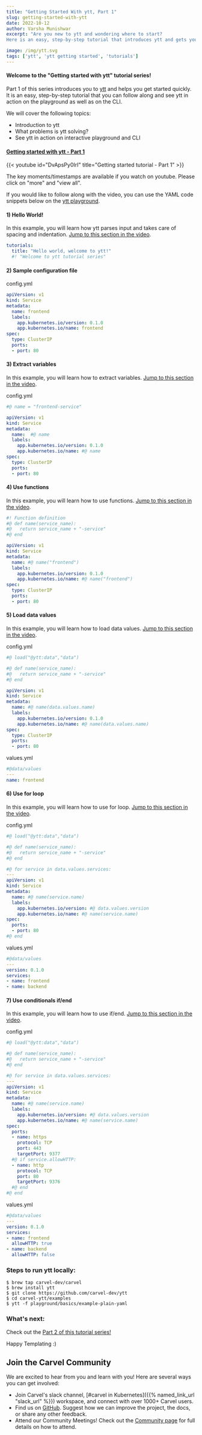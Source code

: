```yaml
---
title: "Getting Started With ytt, Part 1"
slug: getting-started-with-ytt
date: 2022-10-12
author: Varsha Munishwar
excerpt: "Are you new to ytt and wondering where to start?
Here is an easy, step-by-step tutorial that introduces ytt and gets you started quickly."

image: /img/ytt.svg
tags: ['ytt', 'ytt getting started', 'tutorials']
---
```


#### Welcome to the "Getting started with ytt" tutorial series!

Part 1 of this series introduces you to [ytt](https://carvel.dev/ytt/) and helps you get started quickly.
It is an easy, step-by-step tutorial that you can follow along and see ytt in action on the playground as well as on the CLI.

We will cover the following topics:
- Introduction to ytt
- What problems is ytt solving?
- See ytt in action on interactive playground and CLI

#### [Getting started with ytt - Part 1](https://youtu.be/DvApsPy0IrI)
{{< youtube id="DvApsPy0IrI" title="Getting started tutorial - Part 1" >}}

The key moments/timestamps are available if you watch on youtube. Please click on "more" and "view all".

If you would like to follow along with the video, you can use the YAML code snippets below on the [ytt playground](https://carvel.dev/ytt/#playground).

#### 1) Hello World! 
In this example, you will learn how ytt parses input and takes care of spacing and indentation. [Jump to this section in the video](https://youtu.be/DvApsPy0IrI&t=360).

```yaml
tutorials:
  title: "Hello world, welcome to ytt!"
  #! "Welcome to ytt tutorial series" 
```
#### 2) Sample configuration file 
config.yml
```yaml
apiVersion: v1
kind: Service
metadata:
  name: frontend
  labels:
    app.kubernetes.io/version: 0.1.0
    app.kubernetes.io/name: frontend
spec:
  type: ClusterIP
  ports:
  - port: 80
```

#### 3) Extract variables
In this example, you will learn how to extract variables. [Jump to this section in the video](https://youtu.be/DvApsPy0IrI&t=418).

config.yml
```yaml
#@ name = "frontend-service"

apiVersion: v1
kind: Service
metadata:
  name:  #@ name
  labels:
    app.kubernetes.io/version: 0.1.0
    app.kubernetes.io/name: #@ name
spec:
  type: ClusterIP
  ports:
  - port: 80
```

#### 4) Use functions 
In this example, you will learn how to use functions. [Jump to this section in the video](https://youtu.be/DvApsPy0IrI&t=486).

```yaml
#! Function definition
#@ def name(service_name):
#@   return service_name + "-service"
#@ end

apiVersion: v1
kind: Service
metadata:
  name: #@ name("frontend")
  labels:
    app.kubernetes.io/version: 0.1.0
    app.kubernetes.io/name: #@ name("frontend")
spec:
  type: ClusterIP
  ports:
  - port: 80
```

#### 5) Load data values
In this example, you will learn how to load data values. [Jump to this section in the video](https://youtu.be/DvApsPy0IrI&t=585).

config.yml
```yaml
#@ load("@ytt:data","data")

#@ def name(service_name):
#@   return service_name + "-service"
#@ end

apiVersion: v1
kind: Service
metadata:
  name: #@ name(data.values.name)
  labels:
    app.kubernetes.io/version: 0.1.0
    app.kubernetes.io/name: #@ name(data.values.name)
spec:
  type: ClusterIP
  ports:
  - port: 80
```
values.yml
```yaml
#@data/values
---
name: frontend
```
#### 6) Use for loop
In this example, you will learn how to use for loop. [Jump to this section in the video](https://youtu.be/DvApsPy0IrI&t=706).

config.yml
```yaml
#@ load("@ytt:data","data")

#@ def name(service_name):
#@   return service_name + "-service"
#@ end

#@ for service in data.values.services:
---
apiVersion: v1
kind: Service
metadata:
  name: #@ name(service.name)
  labels:
    app.kubernetes.io/version: #@ data.values.version
    app.kubernetes.io/name: #@ name(service.name)
spec:
  ports:
  - port: 80
#@ end
```
values.yml
```yaml
#@data/values
---
version: 0.1.0
services:
- name: frontend
- name: backend
```
#### 7) Use conditionals if/end
In this example, you will learn how to use if/end. [Jump to this section in the video](https://youtu.be/DvApsPy0IrI&t=908).

config.yml
```yaml
#@ load("@ytt:data","data")

#@ def name(service_name):
#@   return service_name + "-service"
#@ end

#@ for service in data.values.services:
---
apiVersion: v1
kind: Service
metadata:
  name: #@ name(service.name)
  labels:
    app.kubernetes.io/version: #@ data.values.version
    app.kubernetes.io/name: #@ name(service.name)
spec:
  ports:
  - name: https
    protocol: TCP
    port: 443
    targetPort: 9377
  #@ if service.allowHTTP:
  - name: http
    protocol: TCP
    port: 80
    targetPort: 9376
  #@ end
#@ end
```
values.yml
```yaml
#@data/values
---
version: 0.1.0
services:
- name: frontend
  allowHTTP: true
- name: backend
  allowHTTP: false
```

### Steps to run ytt locally:
```shell
$ brew tap carvel-dev/carvel
$ brew install ytt
$ git clone https://github.com/carvel-dev/ytt
$ cd carvel-ytt/examples
$ ytt -f playground/basics/example-plain-yaml
```

### What's next: 
Check out the [Part 2 of this tutorial series!](getting-started-with-ytt-part-2/)


Happy Templating :)


## Join the Carvel Community

We are excited to hear from you and learn with you! Here are several ways you can get involved:
* Join Carvel's slack channel, [#carvel in Kubernetes]({{% named_link_url "slack_url" %}}) workspace, and connect with over 1000+ Carvel users.
* Find us on [GitHub](https://github.com/carvel-dev/carvel). Suggest how we can improve the project, the docs, or share any other feedback.
* Attend our Community Meetings! Check out the [Community page](/community/) for full details on how to attend.
